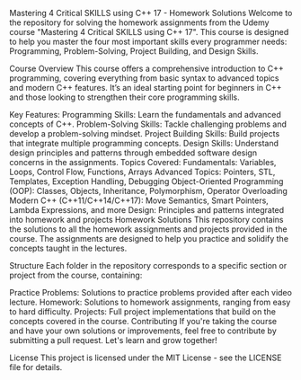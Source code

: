 Mastering 4 Critical SKILLS using C++ 17 - Homework Solutions
Welcome to the repository for solving the homework assignments from the Udemy course "Mastering 4 Critical SKILLS using C++ 17". This course is designed to help you master the four most important skills every programmer needs: Programming, Problem-Solving, Project Building, and Design Skills.

Course Overview
This course offers a comprehensive introduction to C++ programming, covering everything from basic syntax to advanced topics and modern C++ features. It’s an ideal starting point for beginners in C++ and those looking to strengthen their core programming skills.

Key Features:
Programming Skills: Learn the fundamentals and advanced concepts of C++.
Problem-Solving Skills: Tackle challenging problems and develop a problem-solving mindset.
Project Building Skills: Build projects that integrate multiple programming concepts.
Design Skills: Understand design principles and patterns through embedded software design concerns in the assignments.
Topics Covered:
Fundamentals: Variables, Loops, Control Flow, Functions, Arrays
Advanced Topics: Pointers, STL, Templates, Exception Handling, Debugging
Object-Oriented Programming (OOP): Classes, Objects, Inheritance, Polymorphism, Operator Overloading
Modern C++ (C++11/C++14/C++17): Move Semantics, Smart Pointers, Lambda Expressions, and more
Design: Principles and patterns integrated into homework and projects
Homework Solutions
This repository contains the solutions to all the homework assignments and projects provided in the course. The assignments are designed to help you practice and solidify the concepts taught in the lectures.

Structure
Each folder in the repository corresponds to a specific section or project from the course, containing:

Practice Problems: Solutions to practice problems provided after each video lecture.
Homework: Solutions to homework assignments, ranging from easy to hard difficulty.
Projects: Full project implementations that build on the concepts covered in the course.
Contributing
If you're taking the course and have your own solutions or improvements, feel free to contribute by submitting a pull request. Let's learn and grow together!

License
This project is licensed under the MIT License - see the LICENSE file for details.

